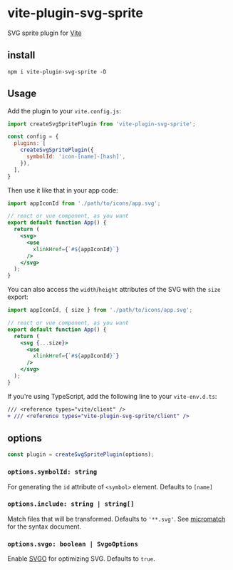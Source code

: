 # vite-plugin-svg-sprite

SVG sprite plugin for [Vite](https://github.com/vitejs/vite)

## install
```
npm i vite-plugin-svg-sprite -D
```

## Usage

Add the plugin to your `vite.config.js`:

```javascript
import createSvgSpritePlugin from 'vite-plugin-svg-sprite';

const config = {
  plugins: [
    createSvgSpritePlugin({
      symbolId: 'icon-[name]-[hash]',
    }),
  ],
}
```

Then use it like that in your app code:

```jsx
import appIconId from './path/to/icons/app.svg';

// react or vue component, as you want
export default function App() {
  return (
    <svg>
      <use
        xlinkHref={`#${appIconId}`}
      />
    </svg>
  );
}
```

You can also access the `width`/`height` attributes of the SVG with the `size` export:

```jsx 
import appIconId, { size } from './path/to/icons/app.svg';

// react or vue component, as you want
export default function App() {
  return (
    <svg {...size}>
      <use
        xlinkHref={`#${appIconId}`}
      />
    </svg>
  );
}
```

If you're using TypeScript, add the following line to your `vite-env.d.ts`:
```diff
/// <reference types="vite/client" />
+ /// <reference types="vite-plugin-svg-sprite/client" />
```

## options

```javascript
const plugin = createSvgSpritePlugin(options);
```

### `options.symbolId: string`

For generating the `id` attribute of `<symbol>` element. Defaults to `[name]`

### `options.include: string | string[]`

Match files that will be transformed. Defaults to `'**.svg'`. See [micromatch](https://github.com/micromatch/micromatch) for the syntax document.

### `options.svgo: boolean | SvgoOptions`

Enable [SVGO](https://github.com/svg/svgo) for optimizing SVG. Defaults to `true`.
